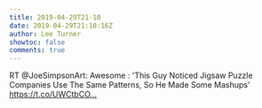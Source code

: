 ```yaml
---
title: 2019-04-29T21-10
date: 2019-04-29T21:10:16Z
author: Lee Turner
showtoc: false
comments: true
---
```


RT @JoeSimpsonArt: Awesome : 'This Guy Noticed Jigsaw Puzzle Companies Use The Same Patterns, So He Made Some Mashups' https://t.co/UWCtbCO…

